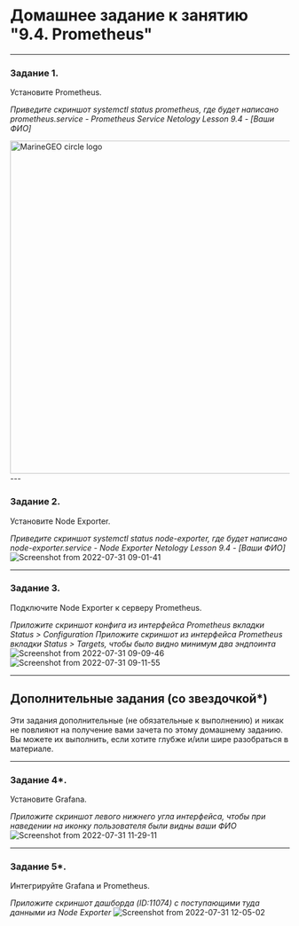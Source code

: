 # Домашнее задание к занятию "9.4. Prometheus"

---

### Задание 1. 

Установите Prometheus.

*Приведите скриншот systemctl status prometheus, где будет написано prometheus.service - Prometheus Service Netology Lesson 9.4 - [Ваши ФИО]*

<img src="https://user-images.githubusercontent.com/95753192/183305528-b77ae015-0381-4b6b-bd3c-c6da9fae5f03.png" alt="MarineGEO circle logo" style="height: 600px; width:1200px;"/>
---

### Задание 2. 

Установите Node Exporter.

*Приведите скриншот systemctl status node-exporter, где будет написано node-exporter.service - Node Exporter Netology Lesson 9.4 - [Ваши ФИО]*
![Screenshot from 2022-07-31 09-01-41](https://user-images.githubusercontent.com/95753192/183306078-910b7d9b-e0df-427d-8a19-e6e4f5980ba5.png)

---

### Задание 3. 

Подключите Node Exporter к серверу Prometheus.

*Приложите скриншот конфига из интерфейса Prometheus вкладки Status > Configuration*
*Приложите скриншот из интерфейса Prometheus вкладки Status > Targets, чтобы было видно минимум два эндпоинта*
![Screenshot from 2022-07-31 09-09-46](https://user-images.githubusercontent.com/95753192/183306198-8a7e1ec0-6b83-464c-ab42-8f7b6b8f74cd.png)
![Screenshot from 2022-07-31 09-11-55](https://user-images.githubusercontent.com/95753192/183306265-1fc2bdb2-66ce-46c7-8d23-dd135550cf11.png)

---
## Дополнительные задания (со звездочкой*)

Эти задания дополнительные (не обязательные к выполнению) и никак не повлияют на получение вами зачета по этому домашнему заданию. Вы можете их выполнить, если хотите глубже и/или шире разобраться в материале.

---

### Задание 4*. 

Установите Grafana.

*Приложите скриншот левого нижнего угла интерфейса, чтобы при наведении на иконку пользователя были видны ваши ФИО*
![Screenshot from 2022-07-31 11-29-11](https://user-images.githubusercontent.com/95753192/183306317-bf9d84bd-753a-4cfd-b622-a8c9ddce1d83.png)

---

### Задание 5*. 

Интегрируйте Grafana и Prometheus.

*Приложите скриншот дашборда (ID:11074) с поступающими туда данными из Node Exporter*
![Screenshot from 2022-07-31 12-05-02](https://user-images.githubusercontent.com/95753192/183306326-6e6aa89a-2f55-46c5-9285-bb50d6a88231.png)
